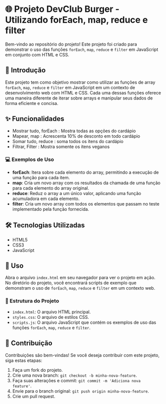 # 🌐 Projeto DevClub Burger - Utilizando forEach, map, reduce e filter

Bem-vindo ao repositório do projeto! Este projeto foi criado para demonstrar o uso das funções `forEach`, `map`, `reduce` e `filter` em JavaScript em conjunto com HTML e CSS.


## 📖 Introdução

Este projeto tem como objetivo mostrar como utilizar as funções de array `forEach`, `map`, `reduce` e `filter` em JavaScript em um contexto de desenvolvimento web com HTML e CSS. Cada uma dessas funções oferece uma maneira diferente de iterar sobre arrays e manipular seus dados de forma eficiente e concisa.
## ✨ Funcionalidades
- Mostrar tudo, forEach : Mostra todas as opções do cardápio
- Mapear, map : Acrescenta 10% de desconto em todo cardápio
- Somar tudo, reduce : soma todos os itens do cardápio
- Filtrar, Filter : Mostra somente os itens veganos 

### 💻 Exemplos de Uso

- **forEach**: Itera sobre cada elemento do array, permitindo a execução de uma função para cada item.
- **map**: Cria um novo array com os resultados da chamada de uma função para cada elemento do array original.
- **reduce**: Reduz o array a um único valor, aplicando uma função acumuladora em cada elemento.
- **filter**: Cria um novo array com todos os elementos que passam no teste implementado pela função fornecida.

## 🛠️ Tecnologias Utilizadas

- HTML5
- CSS3
- JavaScript 

    

## 🚀 Uso

Abra o arquivo `index.html` em seu navegador para ver o projeto em ação. No diretório do projeto, você encontrará scripts de exemplo que demonstram o uso de `forEach`, `map`, `reduce` e `filter` em um contexto web.

### 📂 Estrutura do Projeto

- `index.html`: O arquivo HTML principal.
- `styles.css`: O arquivo de estilos CSS.
- `scripts.js`: O arquivo JavaScript que contém os exemplos de uso das funções `forEach`, `map`, `reduce` e `filter`.


    

## 🤝 Contribuição

Contribuições são bem-vindas! Se você deseja contribuir com este projeto, siga estas etapas:

1. Faça um fork do projeto.
2. Crie uma nova branch: `git checkout -b minha-nova-feature`.
3. Faça suas alterações e commit: `git commit -m 'Adiciona nova feature'`.
4. Envie para o branch original: `git push origin minha-nova-feature`.
5. Crie um pull request.


